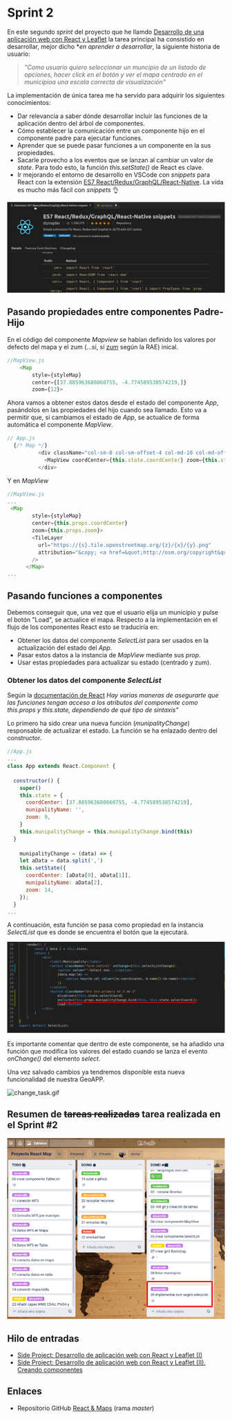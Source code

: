 # Sprint 2

En este segundo *sprint* del proyecto que he llamdo [Desarrollo de una aplicación web con React y Leaflet]() la tarea principal ha consistido en desarrollar, mejor dicho **en aprender a desarrollar*, la siguiente historia de usuario:

> *"Como usuario quiero seleccionar un muncipio de un listado de opciones, hacer click en el botón y ver el mapa centrado en el municipioa una escala correcta de visualización"*

La implementación de única tarea me ha servido para adquirir los siguientes conocimientos:

- Dar relevancia a saber dónde desarrollar incluir las funciones de la aplicación dentro del árbol de componentes.
- Cómo establecer la comunicación entre un componente hijo en el componente padre para ejecutar funciones.
- Aprender que se puede pasar funciones a un componente en la sus propiedades.
- Sacarle provecho a los eventos que se lanzan al cambiar un valor de *state*. Para todo esto, la función *this.setState()* de React es clave.
- Ir mejorando el entorno de desarrollo en VSCode con *snippets* para React con la extensión [ES7 React/Redux/GraphQL/React-Native](https://marketplace.visualstudio.com/items?itemName=dsznajder.es7-react-js-snippets). La vida es mucho más fácil con *snippets* 👌	

![react_snippet.gif](img/react_snippet.gif)

## Pasando propiedades entre componentes Padre-Hijo

En el código del componente *Mapview* se habían definido los valores por defecto del mapa y el zum (...sí, sí [zum](https://dle.rae.es/zum) según la RAE) inical.

```javascript
//MapView.js
    <Map
        style={styleMap}
        center={[37.885963680860755, -4.774589538574219,]}
        zoom={12}>
```

Ahora vamos a obtener estos datos desde el estado del  componente *App*, pasándolos en las propiedades del hijo cuando sea llamado. Esto va a permitir que, si cambiamos el estado de *App*, se actualice de forma automática el componente *MapView*.

```javascript
// App.js
  {/* Map */}
          <div className="col-sm-8 col-sm-offset-4 col-md-10 col-md-offset-3">
            <MapView coordCenter={this.state.coordCenter} zoom={this.state.zoom}/>
          </div>
```
Y en *MapView*

```javascript
//MapView.js
...
 <Map
        style={styleMap}
        center={this.props.coordCenter}
        zoom={this.props.zoom}>
        <TileLayer
          url="https://{s}.tile.openstreetmap.org/{z}/{x}/{y}.png"
          attribution="&copy; <a href=&quot;http://osm.org/copyright&quot;>OpenStreetMap</a> contributors"
        />
      </Map>
...
```

## Pasando funciones a componentes

Debemos conseguir que, una vez que el usuario elija un municipio y pulse el botón "Load", se actualice el mapa. Respecto a la implementación en el flujo de los componentes React esto se traduciría en:
- Obtener los datos del componente *SelectList* para ser usados en la actualización del estado del *App*.
- Pasar estos datos a la instancia de *MapView* mediante sus *prop*.
- Usar estas propiedades para actualizar su estado (centrado y zum).

### Obtener los datos del componente *SelectList*

Según la [documentación de React](https://reactjs.org/docs/faq-functions.html) *Hay varias maneras de asegurarte que las funciones tengan acceso a los atributos del componente como this.props y this.state, dependiendo de qué tipo de sintaxis"*

Lo primero ha sido crear una nueva función (*munipalityChange*) responsable de actualizar el estado. La función se ha enlazado dentro del constructor.

```javascript
//App.js
...
class App extends React.Component {

  constructor() {
    super()
    this.state = {
      coordCenter: [37.885963680860755, -4.774589538574219],
      munipalityName: '',
      zoom: 9,
    }
    this.munipalityChange = this.munipalityChange.bind(this)
  }

    munipalityChange = (data) => {
    let aData = data.split(',')
    this.setState({
      coordCenter: [aData[0], aData[1]],
      munipalityName: aData[2],
      zoom: 14,
    });
  }
...
```
A continuación, esta función se pasa como propiedad en la instancia *SelectList* que es donde se encuentra el botón que la ejecutará.

![selectList_button_clic.png](img/selectList_button_clic.png)

Es importante comentar que dentro de este componente, se ha añadido una función que modifica los valores del estado cuando se lanza el evento *onChange()* del elemento *select*.

Una vez salvado cambios ya tendremos disponible esta nueva funcionalidad de nuestra GeoAPP.

![change_task.gif](img/change_task.gif)

## Resumen de <s>tareas realizadas</s> tarea realizada en el Sprint #2

![trello_2sprint.png](img/trello_2sprint.png)

## Hilo de entradas

- [Side Project: Desarrollo de aplicación web con React y Leaflet (I)](http://www.sigdeletras.com/2020/side-project-desarrollo-de-aplicacion-web-con-react-y-leaflet-i/)
- [Side Project: Desarrollo de aplicación web con React y Leaflet (II). Creando componentes](http://www.sigdeletras.com/2020/side-project-desarrollo-de-aplicacion-web-con-react-y-leaflet-ii-components/)

## Enlaces 

- Repositorio GitHub [React & Maps](https://github.com/sigdeletras/react_maps) (rama *master*)